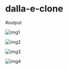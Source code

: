 # dalla-e-clone

#output

![img1](https://github.com/usha14-03/dalla-e-clone/assets/138875551/9d35e151-e4e9-47c7-89a9-945faa7619be)


![img2](https://github.com/usha14-03/dalla-e-clone/assets/138875551/b58b6c88-c795-408e-b17f-057af29a6040)


![img3](https://github.com/usha14-03/dalla-e-clone/assets/138875551/ffe442f5-c85a-4607-bba6-10154cbf940c)


![img4](https://github.com/usha14-03/dalla-e-clone/assets/138875551/9adc9fc2-95d9-471f-9a41-ed05bfec0d2d)
